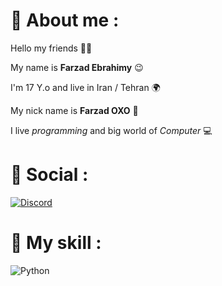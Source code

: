 # 🔔 About me :
Hello my friends 👋🏻

My name is **Farzad Ebrahimy** 😉

I'm 17 Y.o and live in Iran / Tehran 🌍

My nick name is **Farzad OXO** 🎈

I live *programming* and big world of *Computer* 💻

# 📱 Social :
[![Discord](https://img.shields.io/badge/Discord-%237289DA.svg?logo=discord&logoColor=white)](https://discord.gg/XEpFbnqrTq)
# 🔐 My skill :
![Python](https://img.shields.io/badge/python-3670A0?style=for-the-badge&logo=python&logoColor=ffdd54) 






